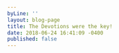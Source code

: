 ```yaml
---
byLine: ''
layout: blog-page
title: The Devotions were the key!
date: 2018-06-24 16:41:09 -0400
published: false
---
```

